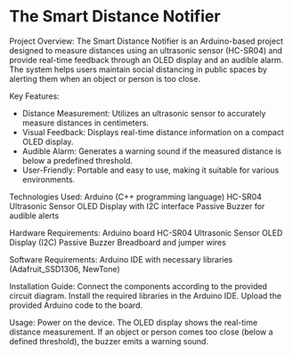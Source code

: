 # The Smart Distance Notifier
Project Overview:
  The Smart Distance Notifier is an Arduino-based project designed to measure distances using an ultrasonic sensor (HC-SR04) and provide real-time feedback through an OLED display and    an audible alarm. The system helps users maintain social distancing in public spaces by alerting them when an object or person is too close.

Key Features:
* Distance Measurement: Utilizes an ultrasonic sensor to accurately measure distances in centimeters.
* Visual Feedback: Displays real-time distance information on a compact OLED display.
* Audible Alarm: Generates a warning sound if the measured distance is below a predefined threshold.
* User-Friendly: Portable and easy to use, making it suitable for various environments.


Technologies Used:
  Arduino (C++ programming language)
  HC-SR04 Ultrasonic Sensor
  OLED Display with I2C interface
  Passive Buzzer for audible alerts

Hardware Requirements:
  Arduino board
  HC-SR04 Ultrasonic Sensor
  OLED Display (I2C)
  Passive Buzzer
  Breadboard and jumper wires

Software Requirements:
Arduino IDE with necessary libraries (Adafruit_SSD1306, NewTone)

Installation Guide:
  Connect the components according to the provided circuit diagram.
  Install the required libraries in the Arduino IDE.
  Upload the provided Arduino code to the board.

Usage:
  Power on the device.
  The OLED display shows the real-time distance measurement.
  If an object or person comes too close (below a defined threshold), the buzzer emits a warning sound.
